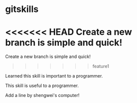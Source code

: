 # gitskills
<<<<<<< HEAD
Create a new branch is simple and quick!
=======
Create a new branch is simple and quick!
>>>>>>> feature1

Learned this skill is important to a programmer.

This skill is useful to a programmer.

Add a line by shengwei's computer!